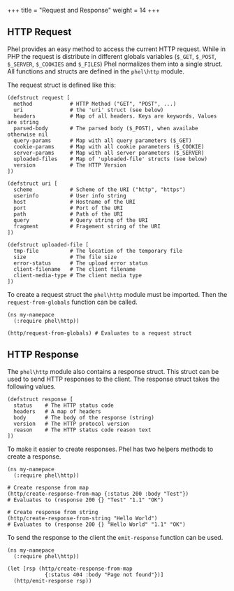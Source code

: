 +++
title = "Request and Response"
weight = 14
+++

## HTTP Request

Phel provides an easy method to access the current HTTP request. While in PHP the request is distribute in different globals variables (`$_GET`, `$_POST`, `$_SERVER`, `$_COOKIES` and `$_FILES`) Phel normalizes them into a single struct. All functions and structs are defined in the `phel\http` module.

The request struct is defined like this:

```phel
(defstruct request [
  method            # HTTP Method ("GET", "POST", ...)
  uri               # the 'uri' struct (see below)
  headers           # Map of all headers. Keys are keywords, Values are string
  parsed-body       # The parsed body ($_POST), when availabe otherwise nil
  query-params      # Map with all query parameters ($_GET)
  cookie-params     # Map with all cookie parameters ($_COOKIE)
  server-params     # Map with all server parameters ($_SERVER)
  uploaded-files    # Map of 'uploaded-file' structs (see below)
  version           # The HTTP Version
])

(defstruct uri [
  scheme            # Scheme of the URI ("http", "https")
  userinfo          # User info string
  host              # Hostname of the URI
  port              # Port of the URI
  path              # Path of the URI
  query             # Query string of the URI
  fragment          # Fragement string of the URI
])

(defstruct uploaded-file [
  tmp-file          # The location of the temporary file
  size              # The file size
  error-status      # The upload error status
  client-filename   # The client filename
  client-media-type # The client media type
])
```

To create a request struct the `phel\http` module must be imported. Then the `request-from-globals` function can be called.

```phel
(ns my-namepace
  (:require phel\http))

(http/request-from-globals) # Evaluates to a request struct
```

## HTTP Response

The `phel\http` module also contains a response struct. This struct can be used to send HTTP responses to the client. The response struct takes the following values.

```phel
(defstruct response [
  status    # The HTTP status code
  headers   # A map of headers
  body      # The body of the response (string)
  version   # The HTTP protocol version
  reason    # The HTTP status code reason text
])
```

To make it easier to create responses. Phel has two helpers methods to create a response.

```phel
(ns my-namepace
  (:require phel\http))

# Create response from map
(http/create-response-from-map {:status 200 :body "Test"})
# Evaluates to (response 200 {} "Test" "1.1" "OK")

# Create response from string
(http/create-response-from-string "Hello World")
# Evaluates to (response 200 {} "Hello World" "1.1" "OK")
```

To send the response to the client the `emit-response` function can be used.

```phel
(ns my-namepace
  (:require phel\http))

(let [rsp (http/create-response-from-map
            {:status 404 :body "Page not found"})]
  (http/emit-response rsp))
```
